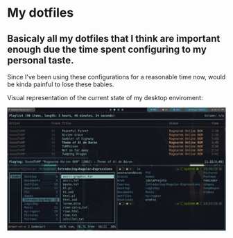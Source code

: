 # My dotfiles

## Basicaly all my dotfiles that I think are important enough due the time spent configuring to my personal taste. 

Since I've been using these configurations for a reasonable time now, would be kinda painful to lose these babies.

Visual representation of the current state of my desktop enviroment:

![image of the env](https://raw.githubusercontent.com/kodenart/dotfiles/master/currentExample.png)
